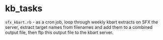 # kb_tasks

`sfx_kbart.rb` - as a cron job, loop through weekly kbart extracts on SFX the server, extract target names from filenames and add them to a combined output file, then ftp this output file to the kbart server.
